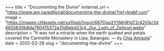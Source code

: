 +++
title = "Documenting the Divine"
external_url = "https://www.are.na/editorial/documenting-the-divine/?ref=krabf.com"
image = "https://images.ctfassets.net/xq10wb7ogoji/667Ogq2YhMnR1gT2r42IOk/344655830b8da790415372a31d9ebd23/4._Our_Lady_of_Zeitoun.webp"
description = "It was not a miracle when the earth quaked and petals covered the Carmelite Monastery in Lipa, Batangas. — *by* [Chia Amisola](https://chia.design/?ref=krabf.com)"
date = 2025-02-28
slug = "documenting-the-divine"
+++ 